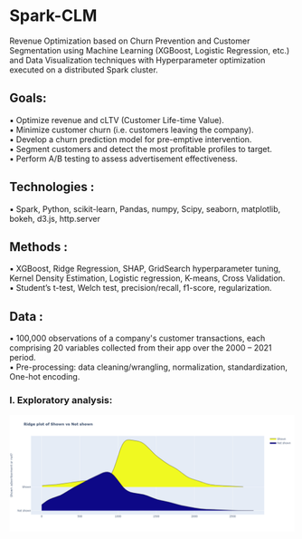 # Spark-CLM
Revenue Optimization based on Churn Prevention and Customer Segmentation using Machine Learning (XGBoost, Logistic Regression, etc.) and Data Visualization techniques with Hyperparameter optimization executed on a distributed Spark cluster.

## Goals:
▪ Optimize revenue and cLTV (Customer Life-time Value).  
▪ Minimize customer churn (i.e. customers leaving the company).  
▪ Develop a churn prediction model for pre-emptive intervention.  
▪ Segment customers and detect the most profitable profiles to target.   
▪ Perform A/B testing to assess advertisement effectiveness.  

## Technologies :
▪ Spark, Python, scikit-learn, Pandas, numpy, Scipy, seaborn, matplotlib, bokeh, d3.js, http.server

## Methods :
▪ XGBoost, Ridge Regression, SHAP, GridSearch hyperparameter tuning, Kernel Density Estimation, Logistic regression, K-means, Cross Validation.  
▪ Student’s t-test, Welch test, precision/recall, f1-score, regularization.

## Data :
▪ 100,000 observations of a company's customer transactions, each comprising 20 variables collected from their app over the 2000 – 2021 period.   
▪ Pre-processing: data cleaning/wrangling, normalization, standardization, One-hot encoding.    



### I. Exploratory analysis:
![alt text](https://github.com/Qu4ternion/Spark-CLM/blob/main/img/ridge.png?raw=true)
